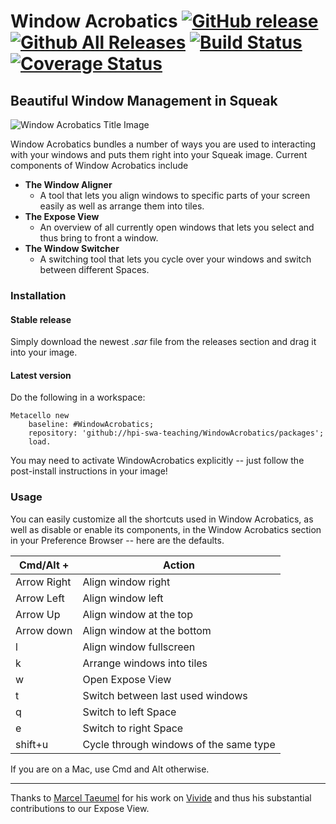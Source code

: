 # Window Acrobatics  [![GitHub release](https://img.shields.io/github/release/hpi-swa-teaching/WindowAcrobatics.svg?label=small%20release&maxAge=0)](https://github.com/hpi-swa-teaching/WindowAcrobatics/releases/latest)  [![Github All Releases](https://img.shields.io/github/downloads/hpi-swa-teaching/WindowAcrobatics/total.svg?maxAge=0)](https://github.com/hpi-swa-teaching/WindowAcrobatics/releases/latest)  [![Build Status ](https://travis-ci.org/hpi-swa-teaching/WindowAcrobatics.svg?branch=master)](https://travis-ci.org/hpi-swa-teaching/WindowAcrobatics) [![ Coverage Status](https://coveralls.io/repos/github/hpi-swa-teaching/WindowAcrobatics/badge.svg?branch=master)](https://coveralls.io/github/hpi-swa-teaching/WindowAcrobatics?branch=master)

## Beautiful Window Management in Squeak

![Window Acrobatics Title Image](https://user-images.githubusercontent.com/15236859/28661227-4b0bef3e-72b6-11e7-919f-e0f99490d8e4.png)

Window Acrobatics bundles a number of ways you are used to interacting with your windows and puts them right into your Squeak image.
Current components of Window Acrobatics include

* __The Window Aligner__
  * A tool that lets you align windows to specific parts of your screen easily as well as arrange them into tiles.
* __The Expose View__
  * An overview of all currently open windows that lets you select and thus bring to front a window.
* __The Window Switcher__
  * A switching tool that lets you cycle over your windows and switch between different Spaces.

### Installation
#### Stable release
Simply download the newest *.sar* file from the releases section and drag it into your image.
#### Latest version
Do the following in a workspace:
```smalltalk
Metacello new
	baseline: #WindowAcrobatics;
	repository: 'github://hpi-swa-teaching/WindowAcrobatics/packages';
	load.
```
You may need to activate WindowAcrobatics explicitly -- just follow the post-install instructions in your image!

### Usage

You can easily customize all the shortcuts used in Window Acrobatics, as well as disable or enable its components, in the Window Acrobatics section in your Preference Browser -- here are the defaults. 

| Cmd/Alt +     | Action            |
|-------------|-------------------|
| Arrow Right | Align window right    |
| Arrow Left    | Align window left   |
| Arrow Up    | Align window at the top      |
| Arrow down  | Align window at the bottom     |
| l | Align window fullscreen      |
| k | Arrange windows into tiles     | 
| w  | Open Expose View      |
| t       | Switch between last used windows |
| q       | Switch to left Space |
| e       | Switch to right Space |
| shift+u       | Cycle through windows of the same type|

If you are on a Mac, use Cmd and Alt otherwise.

-----

Thanks to [Marcel Taeumel](https://github.com/marceltaeumel) for his work on [Vivide](https://github.com/hpi-swa/vivide) and thus his substantial contributions to our Expose View.
